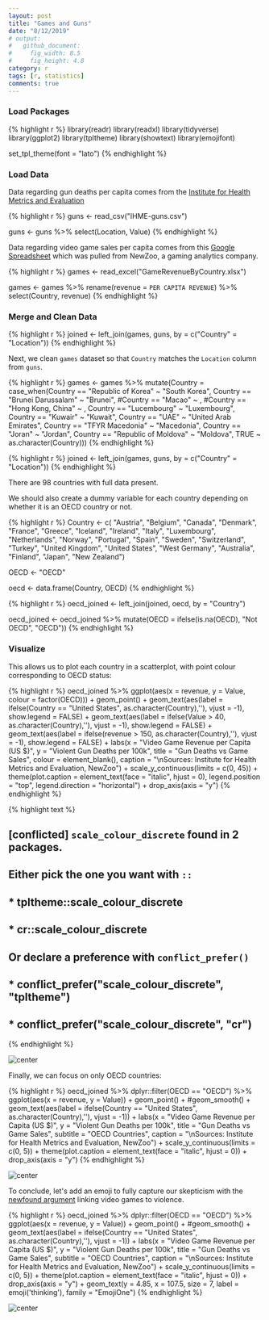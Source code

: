 ```yaml
---
layout: post
title: "Games and Guns"
date: "8/12/2019"
# output: 
#   github_document: 
#     fig_width: 8.5
#     fig_height: 4.8
category: r
tags: [r, statistics]
comments: true
---
```




### Load Packages


{% highlight r %}
library(readr)
library(readxl)
library(tidyverse)
library(ggplot2)
library(tpltheme)
library(showtext)
library(emojifont)

set_tpl_theme(font = "lato")
{% endhighlight %}

### Load Data

Data regarding gun deaths per capita comes from the [Institute for Health Metrics and Evaluation](https://vizhub.healthdata.org/gbd-compare/)


{% highlight r %}
guns <- read_csv("IHME-guns.csv")

guns <- guns %>% select(Location, Value)
{% endhighlight %}

Data regarding video game sales per capita comes from this [Google Spreadsheet](https://docs.google.com/spreadsheets/d/1n7VPylBiHov7gWwM4F070m5JZsB7fGOMMQsoAOIh5RA/edit?usp=sharing) which was pulled from NewZoo, a gaming analytics company.


{% highlight r %}
games <- read_excel("GameRevenueByCountry.xlsx")

games <- games %>% 
  rename(revenue = `PER CAPITA REVENUE`) %>% 
  select(Country, revenue)
{% endhighlight %}

### Merge and Clean Data


{% highlight r %}
joined <- left_join(games, guns, by = c("Country" = "Location"))
{% endhighlight %}

Next, we clean `games` dataset so that `Country` matches the `Location` column from `guns`.


{% highlight r %}
games <- games %>% 
  mutate(Country = case_when(Country == "Republic of Korea" ~ "South Korea",
                             Country == "Brunei Darussalam" ~ "Brunei",
                             #Country == "Macao" ~ ,
                             #Country == "Hong Kong, China" ~ ,
                             Country == "Lucembourg" ~ "Luxembourg",
                             Country == "Kuwair" ~ "Kuwait",
                             Country == "UAE" ~ "United Arab Emirates",
                             Country == "TFYR Macedonia" ~ "Macedonia",
                             Country == "Joran" ~ "Jordan",
                             Country == "Republic of Moldova" ~ "Moldova",
                             TRUE ~ as.character(Country)))
{% endhighlight %}


{% highlight r %}
joined <- left_join(games, guns, by = c("Country" = "Location"))
{% endhighlight %}

There are 98 countries with full data present. 

We should also create a dummy variable for each country depending on whether it is an OECD country or not.


{% highlight r %}
Country <- c(
"Austria",
"Belgium",
"Canada",
"Denmark",
"France",
"Greece",
"Iceland",
"Ireland",
"Italy",
"Luxembourg",
"Netherlands",
"Norway",
"Portugal",
"Spain",
"Sweden",
"Switzerland",
"Turkey",
"United Kingdom",
"United States",
"West Germany",
"Australia",
"Finland",
"Japan",
"New Zealand")

OECD <- "OECD"

oecd <- data.frame(Country, OECD)
{% endhighlight %}


{% highlight r %}
oecd_joined <- left_join(joined, oecd, by = "Country")

oecd_joined <- oecd_joined %>% 
  mutate(OECD = ifelse(is.na(OECD), "Not OECD", "OECD"))
{% endhighlight %}

### Visualize

This allows us to plot each country in a scatterplot, with point colour corresponding to OECD status:


{% highlight r %}
oecd_joined %>% 
  ggplot(aes(x = revenue, y = Value, colour = factor(OECD))) +
  geom_point() +
  geom_text(aes(label = ifelse(Country == "United States", as.character(Country),''), vjust = -1), show.legend = FALSE) +
  geom_text(aes(label = ifelse(Value > 40, as.character(Country),''), vjust = -1), show.legend = FALSE) +
  geom_text(aes(label = ifelse(revenue > 150, as.character(Country),''), vjust = -1), show.legend = FALSE) +
  labs(x = "Video Game Revenue per Capita (US $)",
       y = "Violent Gun Deaths per 100k",
       title = "Gun Deaths vs Game Sales",
       colour = element_blank(),
       caption = "\nSources: Institute for Health Metrics and Evaluation, NewZoo") +
  scale_y_continuous(limits = c(0, 45)) +
  theme(plot.caption = element_text(face = "italic", hjust = 0), 
        legend.position = "top", legend.direction = "horizontal") +
  drop_axis(axis = "y")
{% endhighlight %}



{% highlight text %}
## [conflicted] `scale_colour_discrete` found in 2 packages.
## Either pick the one you want with `::` 
## * tpltheme::scale_colour_discrete
## * cr::scale_colour_discrete
## Or declare a preference with `conflict_prefer()`
## * conflict_prefer("scale_colour_discrete", "tpltheme")
## * conflict_prefer("scale_colour_discrete", "cr")
{% endhighlight %}

![center](/figs/2019-8-12-games-and-guns/unnamed-chunk-9-1.png)

Finally, we can focus on only OECD countries:


{% highlight r %}
oecd_joined %>% 
  dplyr::filter(OECD == "OECD") %>% 
  ggplot(aes(x = revenue, y = Value)) +
  geom_point() +
  #geom_smooth() +
  geom_text(aes(label = ifelse(Country == "United States", as.character(Country),''), vjust = -1)) +
  labs(x = "Video Game Revenue per Capita (US $)",
       y = "Violent Gun Deaths per 100k",
       title = "Gun Deaths vs Game Sales",
       subtitle = "OECD Countries",
       caption = "\nSources: Institute for Health Metrics and Evaluation, NewZoo") +
  scale_y_continuous(limits = c(0, 5)) +
  theme(plot.caption = element_text(face = "italic", hjust = 0)) +
  drop_axis(axis = "y")
{% endhighlight %}

![center](/figs/2019-8-12-games-and-guns/unnamed-chunk-10-1.png)

To conclude, let's add an emoji to fully capture our skepticism with the [newfound argument](https://www.cnn.com/2019/08/05/politics/kevin-mccarthy-mass-shootings-video-games/index.html) linking video games to violence.


{% highlight r %}
oecd_joined %>% 
  dplyr::filter(OECD == "OECD") %>% 
  ggplot(aes(x = revenue, y = Value)) +
  geom_point() +
  #geom_smooth() +
  geom_text(aes(label = ifelse(Country == "United States", as.character(Country),''), vjust = -1)) +
  labs(x = "Video Game Revenue per Capita (US $)",
       y = "Violent Gun Deaths per 100k",
       title = "Gun Deaths vs Game Sales",
       subtitle = "OECD Countries",
       caption = "\nSources: Institute for Health Metrics and Evaluation, NewZoo") +
  scale_y_continuous(limits = c(0, 5)) +
  theme(plot.caption = element_text(face = "italic", hjust = 0)) +
  drop_axis(axis = "y") +
  geom_text(y = 4.85, x = 107.5, size = 7, label = emoji('thinking'), family = "EmojiOne")
{% endhighlight %}

![center](/figs/2019-8-12-games-and-guns/unnamed-chunk-11-1.png)
